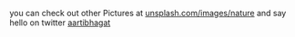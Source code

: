 you can check out other Pictures at [unsplash.com/images/nature](https://unsplash.com/images/nature) and say hello on twitter [aartibhagat](https://twitter.com/aartibhagat)
